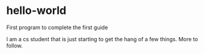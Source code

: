 # hello-world
First program to complete the first guide

I am a cs student that is just starting to get the hang of a few things. More to follow.

